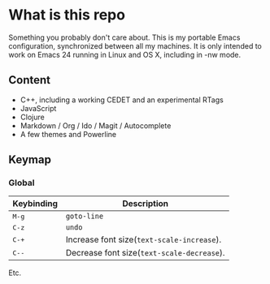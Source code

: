 # What is this repo

Something you probably don't care about. This is my portable Emacs
configuration, synchronized between all my machines.  It is only intended to
work on Emacs 24 running in Linux and OS X, including in -nw mode.

## Content

* C++, including a working CEDET and an experimental RTags
* JavaScript
* Clojure
* Markdown / Org / Ido / Magit / Autocomplete
* A few themes and Powerline

## Keymap

### Global

Keybinding         | Description
-------------------|------------------------------------------------------------
<kbd>M-g</kbd>     | `goto-line`
<kbd>C-z</kbd>     | `undo`
<kbd>C-+</kbd>     | Increase font size(`text-scale-increase`).
<kbd>C--</kbd>     | Decrease font size(`text-scale-decrease`).

Etc.
